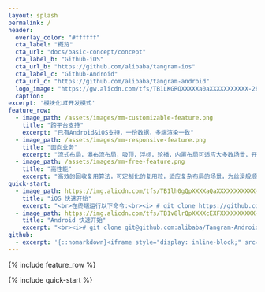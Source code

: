 ```yaml
---
layout: splash
permalink: /
header:
  overlay_color: "#ffffff"
  cta_label: "概览"
  cta_url: "docs/basic-concept/concept"
  cta_label_b: "Github-iOS"
  cta_url_b: "https://github.com/alibaba/tangram-ios"
  cta_label_c: "Github-Android"
  cta_url_c: "https://github.com/alibaba/tangram-android"
  logo_image: "https://gw.alicdn.com/tfs/TB1LKGRQXXXXXa0aXXXXXXXXXXX-2880-1402.png"
  caption:
excerpt: '模块化UI开发模式'
feature_row:
  - image_path: /assets/images/mm-customizable-feature.png
    title: "跨平台支持"
    excerpt: "已有Android&iOS支持，一份数据，多端渲染一致"
  - image_path: /assets/images/mm-responsive-feature.png
    title: "面向业务"
    excerpt: "流式布局，瀑布流布局，吸顶，浮标，轮播，内置布局可适应大多数场景，开放的API，易于拓展自己的布局和解析器"
  - image_path: /assets/images/mm-free-feature.png
    title: "高性能"
    excerpt: "高效的回收复用算法，可定制化的复用粒，适应复杂布局的场景，为丝滑般顺畅提供基础"
quick-start:
  - image_path: https://img.alicdn.com/tfs/TB1lh0gQpXXXXaQaXXXXXXXXXXX-370-672.gif
    title: "iOS 快速开始"
    excerpt: "<br>在终端运行以下命令:<br><i> # git clone https://github.com/alibaba/Tangram-iOS<br>  <br> # cd Tangram-iOS/TangramDemo <br>  <br> # pod install <br>  <br># open TangramDemo.xcworkspace</i>"
  - image_path: https://img.alicdn.com/tfs/TB1v8lrQpXXXXcEXFXXXXXXXXXX-600-1067.gif
    title: "Android 快速开始"
    excerpt: "<br><i># git clone git@github.com:alibaba/Tangram-Android.git</i> <br> <br> 打开 Android Studio -> Open... -> 选择 Tangram-Android 工程<br> <br> Gradle 同步<br> <br>运行 examples<br><br>"
github:
  - excerpt: '{::nomarkdown}<iframe style="display: inline-block;" src="https://ghbtns.com/github-btn.html?user=mmistakes&repo=minimal-mistakes&type=star&count=true&size=large" frameborder="0" scrolling="0" width="160px" height="30px"></iframe> <iframe style="display: inline-block;" src="https://ghbtns.com/github-btn.html?user=mmistakes&repo=minimal-mistakes&type=fork&count=true&size=large" frameborder="0" scrolling="0" width="158px" height="30px"></iframe>{:/nomarkdown}'
---
```


{% include feature_row %}

{% include quick-start %}

